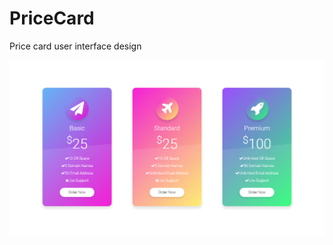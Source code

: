 # PriceCard
Price card user interface design

![Price Card UI](https://github.com/minardo/PriceCard/blob/master/PriceCard-Review.png "Price Card UI")
